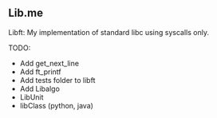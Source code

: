 Lib.me
-------------
Libft: 
My implementation of standard libc using syscalls only.

TODO:
- Add get_next_line
- Add ft_printf
- Add tests folder to libft
- Add Libalgo
- LibUnit
- libClass (python, java)
